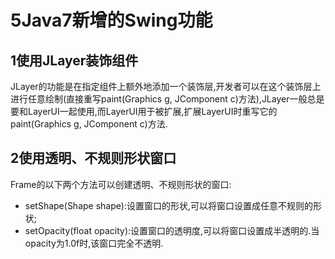 ﻿# 5Java7新增的Swing功能

## 1使用JLayer装饰组件
JLayer的功能是在指定组件上额外地添加一个装饰层,开发者可以在这个装饰层上进行任意绘制(直接重写paint(Graphics g, JComponent c)方法),JLayer一般总是要和LayerUI一起使用,而LayerUI用于被扩展,扩展LayerUI时重写它的paint(Graphics g, JComponent c)方法.

## 2使用透明、不规则形状窗口
Frame的以下两个方法可以创建透明、不规则形状的窗口:
* setShape(Shape shape):设置窗口的形状,可以将窗口设置成任意不规则的形状;
* setOpacity(float opacity):设置窗口的透明度,可以将窗口设置成半透明的.当opacity为1.0f时,该窗口完全不透明.






